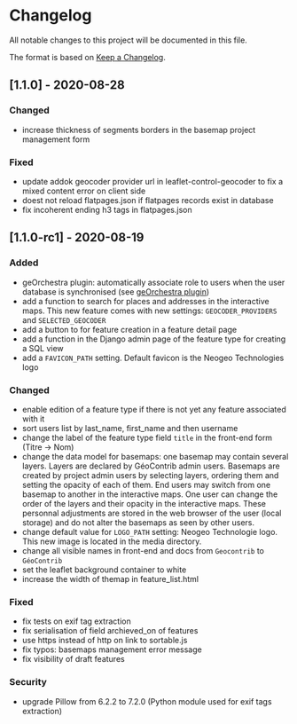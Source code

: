 # Changelog
All notable changes to this project will be documented in this file.

The format is based on [Keep a Changelog](https://keepachangelog.com/en/1.0.0/).

## [1.1.0] - 2020-08-28

### Changed
- increase thickness of segments borders in the basemap project management form

### Fixed
- update addok geocoder provider url in leaflet-control-geocoder to fix a mixed content error on client side
- doest not reload flatpages.json if flatpages records exist in database
- fix incoherent ending h3 tags in flatpages.json

## [1.1.0-rc1] - 2020-08-19
### Added
- geOrchestra plugin: automatically associate role to users when the user database is synchronised (see 
[geOrchestra plugin](plugin_georchestra/README.md))
- add a function to search for places and addresses in the interactive maps. This new feature comes with new settings:
`GEOCODER_PROVIDERS` and `SELECTED_GEOCODER`
- add a button to for feature creation in a feature detail page
- add a function in the Django admin page of the feature type for creating a SQL view
- add a `FAVICON_PATH` setting. Default favicon is the Neogeo Technologies logo

### Changed
- enable edition of a feature type if there is not yet any feature associated with it
- sort users list by last_name, first_name and then username
- change the label of the feature type field `title` in the front-end form (Titre -> Nom)
- change the data model for basemaps: one basemap may contain several layers. Layers are declared by GéoContrib
admin users. Basemaps are created by project admin users by selecting layers, ordering them and setting the opacity
of each of them. End users may switch from one basemap to another in the interactive maps. One user can change 
the order of the layers and their opacity in the interactive maps. These personnal adjustments are stored in the 
web browser of the user (local storage) and do not alter the basemaps as seen by other users.
- change default value for `LOGO_PATH` setting: Neogeo Technologie logo. This new image is located in the media 
directory.
- change all visible names in front-end and docs from `Geocontrib` to `GéoContrib`
- set the leaflet background container to white
- increase the width of themap in feature_list.html

### Fixed
- fix tests on exif tag extraction
- fix serialisation of field archieved_on of features
- use https instead of http on link to sortable.js
- fix typos: basemaps management error message
- fix visibility of draft features

### Security
- upgrade Pillow from 6.2.2 to 7.2.0 (Python module used for exif tags extraction)
